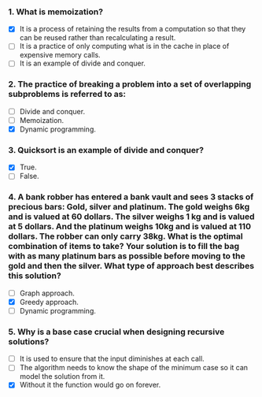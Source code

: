 ### 1. What is memoization?

- [x] It is a process of retaining the results from a computation so that they can be reused rather than recalculating a result.
- [ ] It is a practice of only computing what is in the cache in place of expensive memory calls.
- [ ] It is an example of divide and conquer.

### 2. The practice of breaking a problem into a set of overlapping subproblems is referred to as:

- [ ] Divide and conquer.
- [ ] Memoization.
- [x] Dynamic programming.

### 3. Quicksort is an example of divide and conquer?

- [x] True.
- [ ] False.

### 4. A bank robber has entered a bank vault and sees 3 stacks of precious bars: Gold, silver and platinum. The gold weighs 6kg and is valued at 60 dollars. The silver weighs 1 kg and is valued at 5 dollars. And the platinum weighs 10kg and is valued at 110 dollars. The robber can only carry 38kg. What is the optimal combination of items to take? Your solution is to fill the bag with as many platinum bars as possible before moving to the gold and then the silver. What type of approach best describes this solution?

- [ ] Graph approach.
- [x] Greedy approach.
- [ ] Dynamic programming.

### 5. Why is a base case crucial when designing recursive solutions?

- [ ] It is used to ensure that the input diminishes at each call.
- [ ] The algorithm needs to know the shape of the minimum case so it can model the solution from it.
- [x] Without it the function would go on forever.
